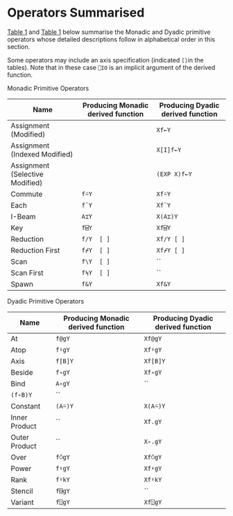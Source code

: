 # Operators Summarised

[Table 1](/#MonadicOperators) and [Table 1](/#DyadicOperators) below summarise the Monadic and Dyadic primitive operators whose detailed descriptions  follow in alphabetical order in this section.

Some operators may include an axis specification (indicated `[]`in the tables). Note that in these case `⎕IO` is an implicit argument of the derived function.

Monadic Primitive Operators

| Name | Producing Monadic derived function | Producing Dyadic derived function |
| --- | --- | --- |
| Assignment (Modified) |  | `Xf←Y` |
| Assignment (Indexed Modified) |  | `X[I]f←Y` |
| Assignment (Selective Modified) |  | `(EXP X)f←Y` |
| Commute | `f⍨Y` | `Xf⍨Y` |
| Each | `f¨Y` | `Xf¨Y` |
| I-Beam | `A⌶Y` | `X(A⌶)Y` |
| Key | `f⌸Y` | `Xf⌸Y` |
| Reduction | `f/Y  [ ]` | `Xf/Y [ ]` |
| Reduction First | `f⌿Y  [ ]` | `Xf⌿Y [ ]` |
| Scan | `f\Y  [ ]` | `` |
| Scan First | `f⍀Y  [ ]` | `` |
| Spawn | `f&Y` | `Xf&Y` |

Dyadic Primitive Operators

| Name | Producing Monadic derived function | Producing Dyadic derived function |
| --- | --- | --- |
| At | `f@gY` | `Xf@gY` |
| Atop | `f⍤gY` | `Xf⍤gY` |
| Axis | `f[B]Y` | `Xf[B]Y` |
| Beside | `f∘gY` | `Xf∘gY` |
| Bind | `A∘gY` | `` |
| `(f∘B)Y` | `` |
| Constant | `(A⍨)Y` | `X(A⍨)Y` |
| Inner Product | `` | `Xf.gY` |
| Outer Product | `` | `X∘.gY` |
| Over | `f⍥gY` | `Xf⍥gY` |
| Power | `f⍣gY` | `Xf⍣gY` |
| Rank | `f⍤kY` | `Xf⍤kY` |
| Stencil | `f⌺gY` | `` |
| Variant | `f⍠gY` | `Xf⍠gY` |
